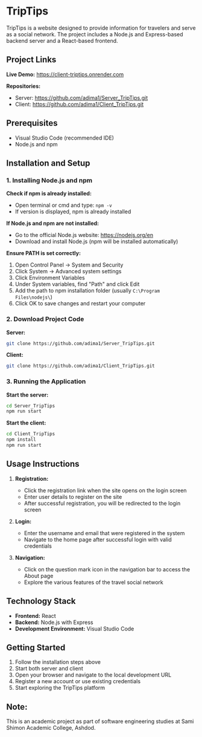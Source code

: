 # TripTips

TripTips is a website designed to provide information for travelers and serve as a social network. The project includes a Node.js and Express-based backend server and a React-based frontend.

## Project Links

**Live Demo:** https://client-triptips.onrender.com

**Repositories:**
- Server: https://github.com/adima1/Server_TripTips.git
- Client: https://github.com/adima1/Client_TripTips.git

## Prerequisites

- Visual Studio Code (recommended IDE)
- Node.js and npm

## Installation and Setup

### 1. Installing Node.js and npm

**Check if npm is already installed:**
- Open terminal or cmd and type: `npm -v`
- If version is displayed, npm is already installed

**If Node.js and npm are not installed:**
- Go to the official Node.js website: https://nodejs.org/en
- Download and install Node.js (npm will be installed automatically)

**Ensure PATH is set correctly:**
1. Open Control Panel → System and Security
2. Click System → Advanced system settings
3. Click Environment Variables
4. Under System variables, find "Path" and click Edit
5. Add the path to npm installation folder (usually `C:\Program Files\nodejs\`)
6. Click OK to save changes and restart your computer

### 2. Download Project Code

**Server:**
```bash
git clone https://github.com/adima1/Server_TripTips.git
```

**Client:**
```bash
git clone https://github.com/adima1/Client_TripTips.git
```

### 3. Running the Application

**Start the server:**
```bash
cd Server_TripTips
npm run start
```

**Start the client:**
```bash
cd Client_TripTips
npm install
npm run start
```

## Usage Instructions

1. **Registration:**
   - Click the registration link when the site opens on the login screen
   - Enter user details to register on the site
   - After successful registration, you will be redirected to the login screen

2. **Login:**
   - Enter the username and email that were registered in the system
   - Navigate to the home page after successful login with valid credentials

3. **Navigation:**
   - Click on the question mark icon in the navigation bar to access the About page
   - Explore the various features of the travel social network

## Technology Stack

- **Frontend:** React
- **Backend:** Node.js with Express
- **Development Environment:** Visual Studio Code

## Getting Started

1. Follow the installation steps above
2. Start both server and client
3. Open your browser and navigate to the local development URL
4. Register a new account or use existing credentials
5. Start exploring the TripTips platform

## Note:
This is an academic project as part of software engineering studies at Sami Shimon Academic College, Ashdod.
